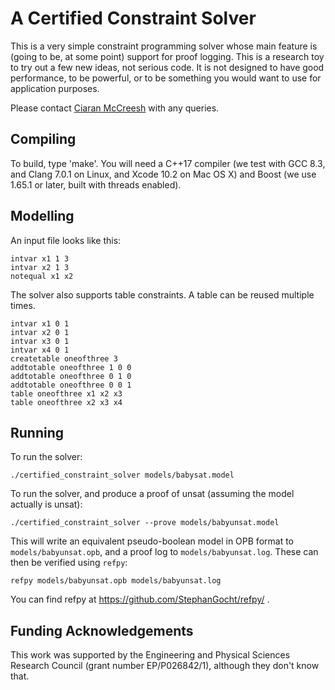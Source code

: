 A Certified Constraint Solver
=============================

This is a very simple constraint programming solver whose main feature is (going to be, at some
point) support for proof logging.  This is a research toy to try out a few new ideas, not serious
code. It is not designed to have good performance, to be powerful, or to be something you would want
to use for application purposes.

Please contact [Ciaran McCreesh](mailto:ciaran.mccreesh@glasgow.ac.uk) with any queries.

Compiling
---------

To build, type 'make'. You will need a C++17 compiler (we test with GCC 8.3, and Clang 7.0.1 on
Linux, and Xcode 10.2 on Mac OS X) and Boost (we use 1.65.1 or later, built with threads enabled).

Modelling
---------

An input file looks like this:

```
intvar x1 1 3
intvar x2 1 3
notequal x1 x2
```

The solver also supports table constraints. A table can be reused multiple times.

```
intvar x1 0 1
intvar x2 0 1
intvar x3 0 1
intvar x4 0 1
createtable oneofthree 3
addtotable oneofthree 1 0 0
addtotable oneofthree 0 1 0
addtotable oneofthree 0 0 1
table oneofthree x1 x2 x3
table oneofthree x2 x3 x4
```

Running
-------

To run the solver:

```shell session
./certified_constraint_solver models/babysat.model
```

To run the solver, and produce a proof of unsat (assuming the model actually is unsat):

```shell session
./certified_constraint_solver --prove models/babyunsat.model
```

This will write an equivalent pseudo-boolean model in OPB format to ``models/babyunsat.opb``, and a
proof log to ``models/babyunsat.log``. These can then be verified using ``refpy``:

```shell session
refpy models/babyunsat.opb models/babyunsat.log
```

You can find refpy at https://github.com/StephanGocht/refpy/ .

Funding Acknowledgements
------------------------

This work was supported by the Engineering and Physical Sciences Research Council (grant number
EP/P026842/1), although they don't know that.

<!-- vim: set tw=100 spell spelllang=en : -->

